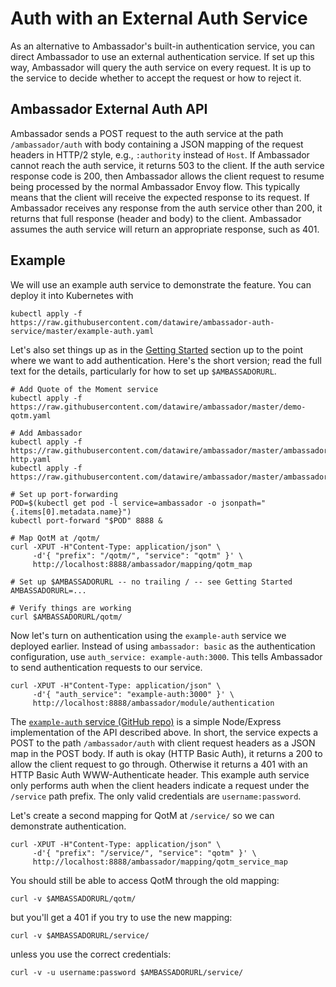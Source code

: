 # Auth with an External Auth Service

As an alternative to Ambassador's built-in authentication service, you can direct Ambassador to use an external authentication service. If set up this way, Ambassador will query the auth service on every request. It is up to the service to decide whether to accept the request or how to reject it.

## Ambassador External Auth API

Ambassador sends a POST request to the auth service at the path `/ambassador/auth` with body  containing a JSON mapping of the request headers in HTTP/2 style, e.g., `:authority` instead of `Host`. If Ambassador cannot reach the auth service, it returns 503 to the client. If the auth service response code is 200, then Ambassador allows the client request to resume being processed by the normal Ambassador Envoy flow. This typically means that the client will receive the expected response to its request. If Ambassador receives any response from the auth service other than 200, it returns that full response (header and body) to the client. Ambassador assumes the auth service will return an appropriate response, such as 401.

## Example

We will use an example auth service to demonstrate the feature. You can deploy it into Kubernetes with

```shell
kubectl apply -f https://raw.githubusercontent.com/datawire/ambassador-auth-service/master/example-auth.yaml
```

Let's also set things up as in the [Getting Started](../user-guide/getting-started.md) section up to the point where we want to add authentication. Here's the short version; read the full text for the details, particularly for how to set up `$AMBASSADORURL`.

```shell
# Add Quote of the Moment service
kubectl apply -f https://raw.githubusercontent.com/datawire/ambassador/master/demo-qotm.yaml

# Add Ambassador
kubectl apply -f https://raw.githubusercontent.com/datawire/ambassador/master/ambassador-http.yaml
kubectl apply -f https://raw.githubusercontent.com/datawire/ambassador/master/ambassador.yaml

# Set up port-forwarding
POD=$(kubectl get pod -l service=ambassador -o jsonpath="{.items[0].metadata.name}")
kubectl port-forward "$POD" 8888 &

# Map QotM at /qotm/
curl -XPUT -H"Content-Type: application/json" \
     -d'{ "prefix": "/qotm/", "service": "qotm" }' \
     http://localhost:8888/ambassador/mapping/qotm_map

# Set up $AMBASSADORURL -- no trailing / -- see Getting Started
AMBASSADORURL=...

# Verify things are working
curl $AMBASSADORURL/qotm/
```

Now let's turn on authentication using the `example-auth` service we deployed earlier. Instead of using `ambassador: basic` as the authentication configuration, use `auth_service: example-auth:3000`. This tells Ambassador to send authentication requests to our service.

```shell
curl -XPUT -H"Content-Type: application/json" \
     -d'{ "auth_service": "example-auth:3000" }' \
     http://localhost:8888/ambassador/module/authentication
```

The [`example-auth` service (GitHub repo)](https://github.com/datawire/ambassador-auth-service) is a simple Node/Express implementation of the API described above. In short, the service expects a POST to the path `/ambassador/auth` with client request headers as a JSON map in the POST body. If auth is okay (HTTP Basic Auth), it returns a 200 to allow the client request to go through. Otherwise it returns a 401 with an HTTP Basic Auth WWW-Authenticate header. This example auth service only performs auth when the client headers indicate a request under the `/service` path prefix. The only valid credentials are `username:password`.

Let's create a second mapping for QotM at `/service/` so we can demonstrate authentication.

```shell
curl -XPUT -H"Content-Type: application/json" \
     -d'{ "prefix": "/service/", "service": "qotm" }' \
     http://localhost:8888/ambassador/mapping/qotm_service_map
```

You should still be able to access QotM through the old mapping:

```shell
curl -v $AMBASSADORURL/qotm/
```

but you'll get a 401 if you try to use the new mapping:

```shell
curl -v $AMBASSADORURL/service/
```

unless you use the correct credentials:

```shell
curl -v -u username:password $AMBASSADORURL/service/
```
